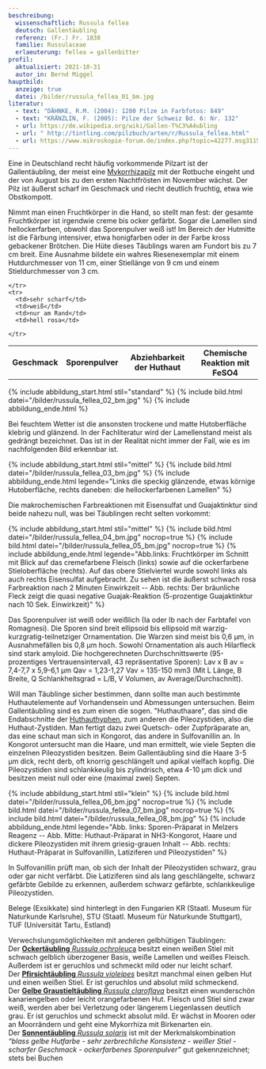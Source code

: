 ```yaml
---
beschreibung:
  wissenschaftlich: Russula fellea
  deutsch: Gallentäubling
  referenz: (Fr.) Fr. 1838
  familie: Russulaceae
  erlaeuterung: fellea = gallenbitter
profil:
  aktualisiert: 2021-10-31
  autor_in: Bernd Miggel
hauptbild:
  anzeige: true
  datei: /bilder/russula_fellea_01_bm.jpg
literatur:
  - text: "DÄHNKE, R.M. (2004): 1200 Pilze in Farbfotos: 849"
  - text: "KRÄNZLIN, F. (2005): Pilze der Schweiz Bd. 6: Nr. 132"
  - url: https://de.wikipedia.org/wiki/Gallen-T%C3%A4ubling
  - url: " http://tintling.com/pilzbuch/arten/r/Russula_fellea.html"
  - url: https://www.mikroskopie-forum.de/index.php?topic=42277.msg311597#msg311597
---
```

Eine in Deutschland recht häufig vorkommende Pilzart ist der Gallentäubling, der meist eine [Mykorrhizapilz](Mykorrhiza "Glossar") mit der Rotbuche eingeht und der von August bis zu den ersten Nachtfrösten im November wächst. Der Pilz ist äußerst scharf im Geschmack und riecht deutlich fruchtig, etwa wie Obstkompott.

Nimmt man einen Fruchtkörper in die Hand, so stellt man fest: der gesamte Fruchtkörper ist irgendwie creme bis ocker gefärbt. Sogar die Lamellen sind hellockerfarben, obwohl das Sporenpulver weiß ist! Im Bereich der Hutmitte ist die Färbung intensiver, etwa honigfarben oder in der Farbe kross gebackener Brötchen. Die Hüte dieses Täublings waren am Fundort bis zu 7 cm breit. Eine Ausnahme bildete ein wahres Riesenexemplar mit einem Hutdurchmesser von 11 cm, einer Stiellänge von 9 cm und einem Stieldurchmesser von 3 cm.

<div class="table-responsive">
  <table class="table taeubling">
    <tr>
      <th rowspan="2">Geschmack</th>
      <th rowspan="2">Sporenpulver</th>
      <th rowspan="2">Abziehbarkeit der Huthaut</th>
      <th colspan="3" class="text-center">Chemische Reaktion mit FeSO4</th>
    </tr>
    <tr>
      
      
    </tr>
    <tr>
      <td>sehr scharf</td>
      <td>weiß</td>
      <td>nur am Rand</td>
      <td>hell rosa</td>
       
    </tr>
  </table>
</div>

{% include abbildung_start.html stil="standard" %}
{% include bild.html datei="/bilder/russula_fellea_02_bm.jpg" %}
{% include abbildung_ende.html %}

Bei feuchtem Wetter ist die ansonsten trockene und matte Hutoberfläche klebrig und glänzend. In der Fachliteratur wird der Lamellenstand meist als gedrängt bezeichnet. Das ist in der Realität nicht immer der Fall, wie es im nachfolgenden Bild erkennbar ist.

{% include abbildung_start.html stil="mittel" %}
{% include bild.html datei="/bilder/russula_fellea_03_bm.jpg" %}
{% include abbildung_ende.html legende="Links die speckig glänzende, etwas körnige Hutoberfläche, rechts daneben: die hellockerfarbenen Lamellen" %}

Die makrochemischen Farbreaktionen mit  Eisensulfat und Guajaktinktur sind beide nahezu null, was bei Täublingen recht selten vorkommt:

{% include abbildung_start.html stil="mittel" %}
{% include bild.html datei="/bilder/russula_fellea_04_bm.jpg" nocrop=true %}
{% include bild.html datei="/bilder/russula_fellea_05_bm.jpg" nocrop=true %}
{% include abbildung_ende.html legende="Abb.links: Fruchtkörper im Schnitt mit Blick auf das cremefarbene Fleisch (links) sowie auf die ockerfarbene Stieloberfläche (rechts). Auf das obere Stielviertel wurde sowohl links als auch rechts Eisensulfat aufgebracht. Zu sehen ist die äußerst schwach rosa Farbreaktion nach 2 Minuten Einwirkzeit -- Abb. rechts: Der bräunliche Fleck zeigt die quasi negative Guajak-Reaktion (5-prozentige Guajaktinktur nach 10 Sek. Einwirkzeit)" %}

Das Sporenpulver ist weiß oder weißlich (Ia oder Ib nach der Farbtafel von Romagnesi). Die Sporen sind breit ellipsoid bis ellipsoid mit warzig-kurzgratig-teilnetziger Ornamentation. Die Warzen sind meist bis 0,6 µm, in Ausnahmefällen bis 0,8 µm hoch. Sowohl Ornamentation als auch Hilarfleck sind stark amyloid. Die hochgerechneten Durchschnittswerte (95-prozentiges Vertrauensintervall, 43 repräsentative Sporen): Lav x B av = 7,4-7,7 x 5,9-6,1 µm   Qav = 1,23-1,27  Vav = 135-150 mm3  (Mit L Länge, B Breite, Q Schlankheitsgrad = L/B, V Volumen, av Average/Durchschnitt).

Will man Täublinge sicher bestimmen, dann sollte man auch bestimmte Huthautelemente auf Vorhandensein und Abmessungen untersuchen. Beim Gallentäubling sind es zum einen die sogen. "Huthauthaare", das sind die Endabschnitte der [Huthauthyphen](Hyphen "Glossar"), zum anderen die Pileozystiden, also die Huthaut-Zystiden. Man fertigt dazu zwei Quetsch- oder Zupfpräparate an, das eine schaut man sich in Kongorot, das andere in Sulfovanillin an. In Kongorot untersucht man die Haare, und man ermittelt, wie viele Septen die einzelnen Pileozystiden besitzen. Beim Gallentäubling sind die Haare 3-5 µm dick, recht derb, oft knorrig geschlängelt und apikal vielfach kopfig. Die Pileozystiden sind schlankkeulig bis zylindrisch, etwa 4-10 µm dick und besitzen meist null oder eine (maximal zwei) Septen.

{% include abbildung_start.html stil="klein" %}
{% include bild.html datei="/bilder/russula_fellea_06_bm.jpg" nocrop=true %}
{% include bild.html datei="/bilder/russula_fellea_07_bm.jpg" nocrop=true %}
{% include bild.html datei="/bilder/russula_fellea_08_bm.jpg" %}
{% include abbildung_ende.html legende="Abb. links: Sporen-Präparat in Melzers Reagenz -- Abb. Mitte: Huthaut-Präparat in NH3-Kongorot, Haare und dickere Pileozystiden mit ihrem griesig-grauen Inhalt -- Abb. rechts: Huthaut-Präparat in Sulfovanillin, Latiziferen und Pileozystiden" %}

In Sulfovanillin prüft man, ob sich der Inhalt der Pileozystiden schwarz, grau oder gar nicht verfärbt. Die Latiziferen sind als lang geschlängelte, schwarz gefärbte Gebilde zu erkennen, außerdem schwarz gefärbte, schlankkeulige Pileozystiden.

Belege (Exsikkate) sind hinterlegt in den Fungarien KR (Staatl. Museum für Naturkunde Karlsruhe), STU (Staatl. Museum für Naturkunde Stuttgart), TUF (Universität Tartu, Estland)

Verwechslungsmöglichkeiten mit anderen gelbhütigen Täublingen:  
Der [**Ockertäubling** *Russula ochroleuc*a](/pilze/russula-ochroleuca-ockertäubling) besitzt einen weißen Stiel mit schwach gelblich überzogener Basis, weiße Lamellen und weißes Fleisch. Außerdem ist er geruchlos und schmeckt mild oder nur leicht scharf.  
Der [**Pfirsichtäubling** *Russula violeipes*](/pilze/russula-violeipes-violettstieliger-brätlingstäubling) besitzt manchmal einen gelben Hut und einen weißen Stiel. Er ist geruchlos und absolut mild schmeckend.  
Der [**Gelbe Graustieltäubling** *Russula claroflava*](/pilze/russula-claroflava-gelber-graustieltäubling) besitzt einen wunderschön kanariengelben oder leicht orangefarbenen Hut. Fleisch und Stiel sind zwar weiß, werden aber bei Verletzung oder längerem Liegenlassen deutlich grau. Er ist geruchlos und schmeckt absolut mild. Er wächst in Mooren oder an Moorrändern und geht eine Mykorrhiza mit Birkenarten ein.  
Der [**Sonnentäubling** *Russula solaris*](/pilze/russula-solaris-sonnentäubling) ist mit der Merkmalskombination *“blass gelbe Hutfarbe - sehr zerbrechliche Konsistenz - weißer Stiel - scharfer Geschmack - ockerfarbenes Sporenpulver”* gut gekennzeichnet; stets bei Buchen